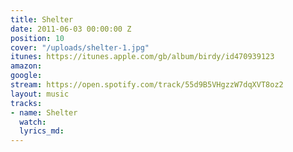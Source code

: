 ```yaml
---
title: Shelter
date: 2011-06-03 00:00:00 Z
position: 10
cover: "/uploads/shelter-1.jpg"
itunes: https://itunes.apple.com/gb/album/birdy/id470939123
amazon: 
google: 
stream: https://open.spotify.com/track/55d9B5VHgzzW7dqXVT8oz2
layout: music
tracks:
- name: Shelter
  watch: 
  lyrics_md: 
---
```



